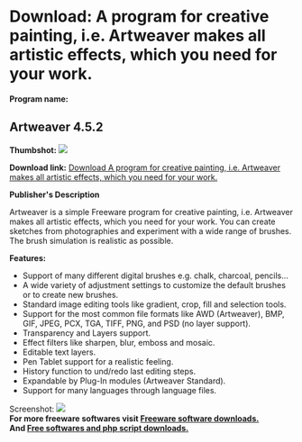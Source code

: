 # Download: A program for creative painting, i.e. Artweaver makes all artistic effects, which you need for your work.

**Program name:**

## Artweaver 4.5.2

  
**Thumbshot:** ![](http://www.freewarefiles.com/screenshot/artweaver057_md.jpg)   
  
**Download link:** [Download A program for creative painting, i.e. Artweaver makes all artistic effects, which you need for your work.](http://freesoftwares.boysofts.com/Artweaver_program_17426.html)  
  


**Publisher's Description**  
  


Artweaver is a simple Freeware program for creative painting, i.e. Artweaver makes all artistic effects, which you need for your work. You can create sketches from photographies and experiment with a wide range of brushes. The brush simulation is realistic as possible. 

**Features:**

  * Support of many different digital brushes e.g. chalk, charcoal, pencils... 
  * A wide variety of adjustment settings to customize the default brushes or to create new brushes. 
  * Standard image editing tools like gradient, crop, fill and selection tools. 
  * Support for the most common file formats like AWD (Artweaver), BMP, GIF, JPEG, PCX, TGA, TIFF, PNG, and PSD (no layer support). 
  * Transparency and Layers support. 
  * Effect filters like sharpen, blur, emboss and mosaic. 
  * Editable text layers. 
  * Pen Tablet support for a realistic feeling. 
  * History function to und/redo last editing steps. 
  * Expandable by Plug-In modules (Artweaver Standard). 
  * Support for many languages through language files. 

  
  
Screenshot: ![](http://www.freewarefiles.com/screenshot/artweaver057.jpg)   
**For more freeware softwares visit [Freeware software downloads.](http://freesoftwares.boysofts.com/)**   
**And [Free softwares and php script downloads.](http://www.boysofts.com/)**
